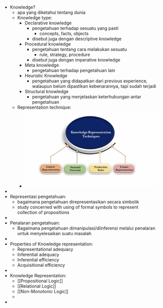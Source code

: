 - Knowledge?
	- apa yang diketahui tentang dunia
	- Knowledge type:
		- Declarative knowledge
			- pengetahuan terhadap sesuatu yang pasti
				- concepts, facts, objects
			- disebut juga dengan descriptive knowledge
		- Procedural knowledge
			- pengetahuan tentang cara melakukan sesuatu
				- rule, strategy, procedure
			- disebut juga dengan imperative knowledge
		- Meta knowledge
			- pengetahuan terhadap pengetahuan lain
		- Heuristic Knowledge
			- pengetahuan yang didapatkan dari previous experience, walaupun belum dipastikan kebenarannya, tapi sudah terjadi
		- Structural knowledge
			- pengetahuan yang menjelaskan keterhubungan antar pengetahuan
	- Representation technique:
		- ![image.png](../assets/image_1644987349085_0.png)
-
- Representasi pengetahuan:
	- bagaimana pengetahuan direpresentasikan secara simbolik
	- study concerned with using of formal symbols to represent collection of propositions
-
- Penalaran pengetahuan:
	- Bagaimana pengetahuan dimanipulasi/diinferensi melalui penalaran untuk menyelesaikan suatu masalah
-
- Properties of Knowledge representation:
	- Representational adequacy
	- Inferential adequacy
	- Inferential efficiency
	- Acquisitional efficiency
-
- Knowledge Representation:
	- [[Propositional Logic]]
	- [[Relational Logic]]
	- [[Non-Monotonic Logic]]
	-
-